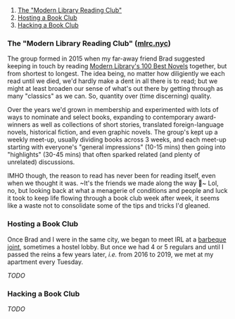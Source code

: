 1. [The "Modern Library Reading Club"](https://github.com/slackwing/feathers/tree/master/03%20-%20Modern%20Library%20Reading%20Club#the-modern-library-reading-club-mlrcnyc)
1. [Hosting a Book Club](https://github.com/slackwing/feathers/tree/master/03%20-%20Modern%20Library%20Reading%20Club#hosting-a-book-club)
1. [Hacking a Book Club](https://github.com/slackwing/feathers/tree/master/03%20-%20Modern%20Library%20Reading%20Club#hacking-a-book-club)

### The "Modern Library Reading Club" ([mlrc.nyc](https://mlrc.nyc))

The group formed in 2015 when my far-away friend Brad suggested keeping in touch by reading [Modern Library's 100 Best Novels](http://www.modernlibrary.com/top-100/100-best-novels/) together, but from shortest to longest. The idea being, no matter how diligiently we each read until we died, we'd hardly make a dent in all there is to read; but we might at least broaden our sense of what's out there by getting through as many "classics" as we can. So, quantity over (time discerning) quality.

Over the years we'd grown in membership and experimented with lots of ways to nominate and select books, expanding to contemporary award-winners as well as collections of short stories, translated foreign-language novels, historical fiction, and even graphic novels. The group's kept up a weekly meet-up, usually dividing books across 3 weeks, and each meet-up starting with everyone's "general impressions" (10-15 mins) then going into "highlights" (30-45 mins) that often sparked related (and plenty of unrelated) discussions. 

IMHO though, the reason to read has never been for reading itself, even when we thought it was. ~It's the friends we made along the way 🌈~ Lol, no, but looking back at what a menagerie of conditions and people and luck it took to keep life flowing through a book club week after week, it seems like a waste not to consolidate some of the tips and tricks I'd gleaned.

### Hosting a Book Club

Once Brad and I were in the same city, we began to meet IRL at a [barbeque joint](https://www.yelp.com/biz/john-brown-smokehouse-long-island-city-3), sometimes a hostel lobby. But once we had 4 or 5 regulars and until I passed the reins a few years later, _i.e._ from 2016 to 2019, we met at my apartment every Tuesday.

_TODO_

### Hacking a Book Club

_TODO_
